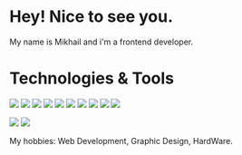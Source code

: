 <h1>Hey! Nice to see you.</h1>
My name is Mikhail and i'm a frontend developer.
<h1>Technologies & Tools</h1>

![](https://img.shields.io/badge/HTML-informational?style=flat-square&logo=html5&logoColor=ffffff&color=E44D26)
![](https://img.shields.io/badge/CSS-informational?style=flat-square&logo=css3&logoColor=ffffff&color=25A1E1)
![](https://img.shields.io/badge/JavaScript-informational?style=flat-square&logo=javascript&logoColor=323330&color=f0db4f)
![](https://img.shields.io/badge/TypeScript-informational?style=flat-square&logo=typescript&logoColor=ffffff&color=007acc)
![](https://img.shields.io/badge/-Angular-DD0031?style=flat-square&logo=angular&logoColor=black)
![](https://img.shields.io/badge/-NgRx-DD0031?style=flat-square&logo=angular&logoColor=black)
![](https://img.shields.io/badge/-RxJs-B7178C?style=flat-square&logo=reactivex&logoColor=white")
![](https://img.shields.io/badge/Webpack-informational?style=flat-square&logo=webpack&logoColor=ffffff&color=1c78c0)
![](https://img.shields.io/badge/Git-informational?style=flat-square&logo=git&logoColor=ffffff&color=bc4420)
![](https://img.shields.io/badge/WebStorm-000000?style=flat-square&logo=WebStorm&logoColor=white)

![](https://img.shields.io/badge/Adobe-Photoshop-31A8FF?style=flat-square&logo=Adobe-Photoshop&labelColor=black&logoWidth=15)
![](https://img.shields.io/badge/Adobe%20Illustrator-FF9A00?style=flat-square&logo=adobe%20illustrator&logoColor=black)

My hobbies: Web Development, Graphic Design, HardWare.
